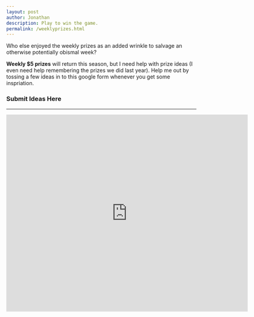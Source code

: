 ```yaml
---
layout: post
author: Jonathan
description: Play to win the game.
permalink: /weeklyprizes.html
---
```

Who else enjoyed the weekly prizes as an added wrinkle to salvage an otherwise potentially obismal week?

**Weekly $5 prizes** will return this season, but I need help with prize ideas (I even need help remembering the prizes we did last year). Help me out by tossing a few ideas in to this google form whenever you get some inspriation.

### Submit Ideas Here
___




<iframe src="https://docs.google.com/forms/d/e/1FAIpQLSfn4AND1_mrYLouXQR9A1lB4UNij4vqYih4OFgczRsA0K81Aw/viewform?embedded=true" width="640" height="522" frameborder="0" marginheight="0" marginwidth="0">Loading…</iframe>